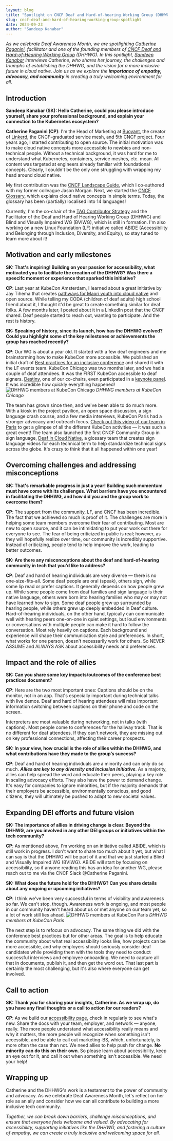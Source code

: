 ```yaml
---
layout: blog
title: "Spotlight on CNCF Deaf and Hard-of-hearing Working Group (DHHWG)"
slug: cncf-deaf-and-hard-of-hearing-working-group-spotlight
date: 2024-09-23
author: "Sandeep Kanabar"
---
```


_As we celebrate Deaf Awareness Month, we are spotlighting [Catherine Paganini](https://www.linkedin.com/in/catherinepaganini/), facilitator and one of the founding members of [CNCF Deaf and Hard-of-Hearing Working Group](https://contribute.cncf.io/accessibility/deaf-and-hard-of-hearing/) (DHHWG). In this spotlight, [Sandeep Kanabar](https://www.linkedin.com/in/sandeepkanabar/) interviews Catherine, who shares her journey, *the challenges and triumphs of establishing the DHHWG, and the vision for a more inclusive future in cloud native*. Join us as we explore the **importance of empathy, advocacy, and community** in creating a truly welcoming environment for all._

## Introduction
**Sandeep Kanabar (SK): Hello Catherine, could you please introduce yourself, share your professional background, and explain your connection to the Kubernetes ecosystem?**

**Catherine Paganini (CP)**: I'm the Head of Marketing at [Buoyant](https://buoyant.io/), the creator of [Linkerd](https://linkerd.io/), the CNCF-graduated service mesh, and 5th CNCF project. Four years ago, I started contributing to open source. The initial motivation was to make cloud native concepts more accessible to newbies and non-technical people. Without a technical background, it was hard for me to understand what Kubernetes, containers, service meshes, etc. mean. All content was targeted at engineers already familiar with foundational concepts. Clearly, I couldn't be the only one struggling with wrapping my head around cloud native. 

My first contribution was the [CNCF Landscape Guide](https://landscape.cncf.io/guide#introduction), which I co-authored with my former colleague Jason Morgan. Next, we started the [CNCF Glossary](https://glossary.cncf.io/), which explains cloud native concepts in simple terms. Today, the glossary has been (partially) localised into 14 languages! 

Currently, I'm the co-chair of the [TAG Contributor Strategy](https://contribute.cncf.io/about/) and the Facilitator of the Deaf and Hard of Hearing Working Group (DHHWG) and Blind and Visually Impaired WG (BVIWG), which is still in formation. I'm also working on a new Linux Foundation (LF) initiative called ABIDE (Accessibility and Belonging through Inclusion, Diversity, and Equity), so stay tuned to learn more about it! 

## Motivation and early milestones
**SK: That's inspiring! Building on your passion for accessibility, what motivated you to facilitate the creation of the DHHWG? Was there a speecifc moment or experience that sparked this initiative?**

**CP**: Last year at KubeCon Amsterdam, I learned about a great initiative by Jay Tihema that creates [pathways for Maori youth into cloud native](https://contribute.cncf.io/resources/videos/2023/from-maori-to-deaf-engineers/) and open source. While telling my CODA (children of deaf adults) high school friend about it, I thought it'd be great to create something similar for deaf folks. A few months later, I posted about it in a LinkedIn post that the CNCF shared. Deaf people started to reach out, wanting to participate. And the rest is history. 

**SK: Speaking of history, since its launch, how has the DHHWG evolved? Could you highlight some of the key milestones or achievements the group has reached recently?**

**CP**: Our WG is about a year old. It started with a few deaf engineers and me brainstorming how to make KubeCon more accessible. We published an initial draft of [Best practices for an inclusive conference](https://contribute.cncf.io/accessibility/deaf-and-hard-of-hearing/conference-best-practices/) and shared it with the LF events team. KubeCon Chicago was two months later, and we had a couple of deaf attendees. It was the FIRST KubeCon accessible to deaf signers. [Destiny](https://www.linkedin.com/in/destiny-o-connor-28b2a5255/), one of our co-chairs, even participated in a [keynote panel](https://youtu.be/3WJ_s4Jvbsk?si=iscthTiCyMxoMUqY&t=347). It was incredible how quickly everything happened! 
![DHHWG members at KubeCon Chicago](/blog/2024/cncf-dhhwg/cncf-dhhwg-chicago.jpg)
*DHHWG members at KubeCon Chicago*

The team has grown since then, and we've been able to do much more. With a kiosk in the project pavilion, an open space discussion, a sign language crash course, and a few media interviews, KubeCon Paris had a stronger advocacy and outreach focus. [Check out this video of our team in Paris](https://www.youtube.com/watch?v=E8AcyqsgAyQ) to get a glimpse of all the different KubeCon activities — it was such a great event! The team also launched the first CNCF Community Group in sign language, [Deaf in Cloud Native](https://community.cncf.io/deaf-in-cloud-native/), a glossary team that creates sign language videos for each technical term to help standardize technical signs across the globe. It's crazy to think that it all happened within one year! 

## Overcoming challenges and addressing misconceptions
**SK: That's remarkable progress in just a year! Building such momentum must have come with its challenges. What barriers have you encountered in facilitating the DHHWG, and how did you and the group work to overcome them?**

**CP**: The support from the community, LF, and CNCF has been incredible. The fact that we achieved so much is proof of it. The challenges are more in helping some team members overcome their fear of contributing. Most are new to open source, and it can be intimidating to put your work out there for everyone to see. The fear of being criticized in public is real; however, as they will hopefully realize over time, our community is incredibly supportive. Instead of criticizing, people tend to help improve the work, leading to better outcomes.

**SK: Are there any misconceptions about the deaf and hard-of-hearing community in tech that you'd like to address?**

**CP**: Deaf and hard of hearing individuals are very diverse — there is no one-size-fits-all. Some deaf people are oral (speak), others sign, while some lip read or prefer captions. It generally depends on how people grew up. While some people come from deaf families and sign language is their native language, others were born into hearing families who may or may not have learned how to sign. Some deaf people grew up surrounded by hearing people, while others grew up deeply embedded in Deaf culture. Hard-of-hearing individuals, on the other hand, typically can communicate well with hearing peers one-on-one in quiet settings, but loud environments or conversations with multiple people can make it hard to follow the conversation. Most rely heavily on captions. Each background and experience will shape their communication style and preferences. In short, what works for one person, doesn't necessarily work for others. So NEVER ASSUME and ALWAYS ASK about accessibility needs and preferences.

## Impact and the role of allies
**SK: Can you share some key impacts/outcomes of the conference best practices document?**

**CP**: Here are the two most important ones: Captions should be on the monitor, not in an app. That's especially important during technical talks with live demos. Deaf and hard of hearing attendees will miss important information switching between captions on their phone and code on the screen. 

Interpreters are most valuable during networking, not in talks (with captions). Most people come to conferences for the hallway track. That is no different for deaf attendees. If they can't network, they are missing out on key professional connections, affecting their career prospects. 


**SK: In your view, how crucial is the role of allies within the DHHWG, and what contributions have they made to the group’s success?**

**CP**: Deaf and hard of hearing individuals are a minority and can only do so much. ***Allies are key to any diversity and inclusion initiative***. As a majority, allies can help spread the word and educate their peers, playing a key role in scaling advocacy efforts. They also have the power to demand change. It's easy for companies to ignore minorities, but if the majority demands that their employers be accessible, environmentally conscious, and good citizens, they will ultimately be pushed to adapt to new societal values. 

## Expanding DEI efforts and future vision
**SK: The importance of allies in driving change is clear. Beyond the DHHWG, are you involved in any other DEI groups or initiatives within the tech community?**

**CP**: As mentioned above, I'm working on an initiative called ABIDE, which is still work in progress. I don't want to share too much about it yet, but what I can say is that the DHHWG will be part of it and that we just started a Blind and Visually Impaired WG (BVIWG). ABIDE will start by focusing on accessibility, so if anyone reading this has an idea for another WG, please reach out to me via the CNCF Slack @Catherine Paganini.

**SK: What does the future hold for the DHHWG? Can you share details about any ongoing or upcoming initiatives?**

**CP**: I think we've been very successful in terms of visibility and awareness so far. We can't stop, though. Awareness work is ongoing, and most people in our community haven't heard about us or met anyone on our team yet, so a lot of work still lies ahead. 
![DHHWG members at KubeCon Paris](/blog/2024/cncf-dhhwg/cncf-dhhwg-paris.jpg)
*DHHWG members at KubeCon Paris*



The next step is to refocus on advocacy. The same thing we did with the conference best practices but for other areas. The goal is to help educate the community about what real accessibility looks like, how projects can be more accessible, and why employers should seriously consider deaf candidates while providing them with the tools they need to conduct successful interviews and employee onboarding. We need to capture all that in documents, publish it, and then get the word out. That last part is certainly the most challenging, but it's also where everyone can get involved. 

## Call to action
**SK: Thank you for sharing your insights, Catherine. As we wrap up, do you have any final thoughts or a call to action for our readers?**

**CP**: As we build our [accessibility page](https://contribute.cncf.io/accessibility/deaf-and-hard-of-hearing/), check in regularly to see what's new. Share the docs with your team, employer, and network — anyone, really. The more people understand what accessibility really means and why it matters, the more people will recognize when something isn't accessible, and be able to call out marketing-BS, which, unfortunately, is more often the case than not. We need allies to help push for change. **No minority can do this on their own**. So please learn about accessibility, keep an eye out for it, and call it out when something isn't accessible. We need your help! 

## Wrapping up

Catherine and the DHHWG's work is a testament to the power of community and advocacy. As we celebrate Deaf Awareness Month, let's reflect on her role as an ally and consider how we can all contribute to building a more inclusive tech community.

*Together, we can break down barriers, challenge misconceptions, and ensure that everyone feels welcome and valued. By advocating for accessibility, supporting initiatives like the DHHWG, and fostering a culture of empathy, we can create a truly inclusive and welcoming space for all.*
